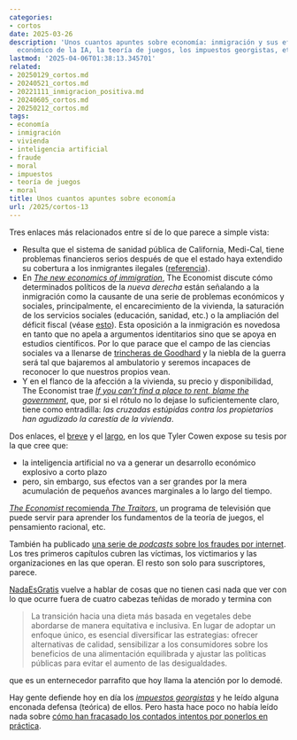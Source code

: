 ```yaml
---
categories:
- cortos
date: 2025-03-26
description: 'Unos cuantos apuntes sobre economía: inmigración y sus efectos, el impacto
  económico de la IA, la teoría de juegos, los impuestos georgistas, etc.'
lastmod: '2025-04-06T01:38:13.345701'
related:
- 20250129_cortos.md
- 20240521_cortos.md
- 20221111_inmigracion_positiva.md
- 20240605_cortos.md
- 20250212_cortos.md
tags:
- economía
- inmigración
- vivienda
- inteligencia artificial
- fraude
- moral
- impuestos
- teoría de juegos
- moral
title: Unos cuantos apuntes sobre economía
url: /2025/cortos-13
---
```


Tres enlaces más relacionados entre sí de lo que parece a simple vista:
- Resulta que el sistema de sanidad pública de California, Medi-Cal, tiene problemas financieros serios después de que el estado haya extendido su cobertura a los inmigrantes ilegales ([referencia](https://www.dailynews.com/2025/03/15/susan-shelley-medi-cal-under-growing-strain/)).
- En [_The new economics of immigration_](https://archive.is/mbBMe), The Economist discute cómo determinados políticos de la _nueva derecha_ están señalando a la inmigración como la causante de una serie de problemas económicos y sociales, principalmente, el encarecimiento de la vivienda, la saturación de los servicios sociales (educación, sanidad, etc.) o la ampliación del déficit fiscal (véase [esto](/2025/cortos-05)). Esta oposición a la inmigración es novedosa en tanto que no apela a argumentos identitarios sino que se apoya en estudios científicos. Por lo que parace que el campo de las ciencias sociales va a llenarse de [trincheras de Goodhard](https://es.wikipedia.org/wiki/Ley_de_Goodhart) y la niebla de la guerra será tal que bajaremos al ambulatorio y seremos incapaces de reconocer lo que nuestros propios vean.
- Y en el flanco de la afección a la vivienda, su precio y disponibilidad, The Economist trae [_If you can’t find a place to rent, blame the government_](https://www.economist.com/leaders/2025/03/20/if-you-cant-find-a-place-to-rent-blame-the-government), que, por si el rótulo no lo dejase lo suficientemente claro, tiene como entradilla: _las cruzadas estúpidas contra los propietarios han agudizado la carestía de la vivienda_.

Dos enlaces, el
[breve](https://marginalrevolution.com/marginalrevolution/2025/02/why-i-think-ai-take-off-is-relatively-slow.html) y el
[largo](https://thezvi.wordpress.com/2025/01/10/on-dwarkesh-patels-4th-podcast-with-tyler-cowen/),
en los que Tyler Cowen expose su tesis por la que cree que:
- la inteligencia artificial no va a generar un desarrollo económico explosivo a corto plazo
- pero, sin embargo, sus efectos van a ser grandes por la mera acumulación de pequeños avances marginales a lo largo del tiempo.

[_The Economist_ recomienda _The Traitors_](https://www.economist.com/finance-and-economics/2025/01/16/the-traitors-a-reality-tv-show-offers-a-useful-economics-lesson),
un programa de televisión que puede servir para aprender los fundamentos de la teoría de juegos, el pensamiento racional, etc.

También ha publicado [una serie de _podcasts_ sobre los fraudes por internet](https://www.economist.com/leaders/2025/02/06/the-vast-and-sophisticated-global-enterprise-that-is-scam-inc). Los tres primeros capítulos cubren las víctimas, los victimarios y las organizaciones en las que operan. El resto son solo para suscriptores, parece.

[NadaEsGratis](https://nadaesgratis.es/admin/es-necesario-reducir-el-consumo-de-carne-un-desafio-nutricional-y-socioeconomico) vuelve a hablar de cosas que no tienen casi nada que ver con lo que ocurre fuera de cuatro cabezas teñidas de morado y termina con

> La transición hacia una dieta más basada en vegetales debe abordarse de manera equitativa e inclusiva. En lugar de adoptar un enfoque único, es esencial diversificar las estrategias: ofrecer alternativas de calidad, sensibilizar a los consumidores sobre los beneficios de una alimentación equilibrada y ajustar las políticas públicas para evitar el aumento de las desigualdades.

que es un enternecedor parrafito que hoy llama la atención por lo demodé.

Hay gente defiende hoy en día los [_impuestos georgistas_](https://es.wikipedia.org/wiki/Georgismo) y he leído alguna enconada defensa (teórica) de ellos. Pero hasta hace poco no había leído nada sobre [cómo han fracasado los contados intentos por ponerlos en práctica](https://worksinprogress.co/issue/the-failure-of-the-land-value-tax/).